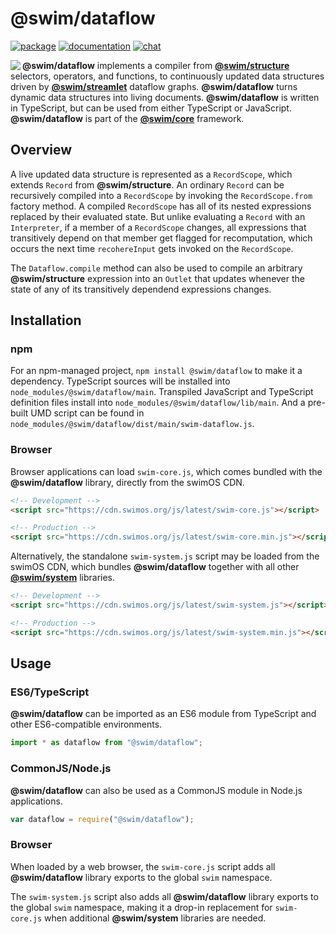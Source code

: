 # @swim/dataflow

[![package](https://img.shields.io/npm/v/@swim/structure.svg)](https://www.npmjs.com/package/@swim/dataflow)
[![documentation](https://img.shields.io/badge/doc-TypeDoc-blue.svg)](https://docs.swimos.org/js/latest/modules/_swim_dataflow.html)
[![chat](https://img.shields.io/badge/chat-Gitter-green.svg)](https://gitter.im/swimos/community)

<a href="https://www.swimos.org"><img src="https://docs.swimos.org/readme/marlin-blue.svg" align="left"></a>

**@swim/dataflow** implements a compiler from
[**@swim/structure**](https://github.com/swimos/swim/tree/master/swim-system-js/swim-core-js/@swim/structure)
selectors, operators, and functions, to continuously updated data structures
driven by [**@swim/streamlet**](https://github.com/swimos/swim/tree/master/swim-system-js/swim-core-js/@swim/streamlet)
dataflow graphs.  **@swim/dataflow** turns dynamic data structures into living
documents.  **@swim/dataflow** is written in TypeScript, but can be used from
either TypeScript or JavaScript.  **@swim/dataflow** is part of the
[**@swim/core**](https://github.com/swimos/swim/tree/master/swim-system-js/swim-core-js/@swim/core) framework.

## Overview

A live updated data structure is represented as a `RecordScope`, which extends
`Record` from **@swim/structure**.  An ordinary `Record` can be recursively
compiled into a `RecordScope` by invoking the `RecordScope.from` factory method.
A compiled `RecordScope` has all of its nested expressions replaced by their
evaluated state.  But unlike evaluating a `Record` with an `Interpreter`, if a
member of a `RecordScope` changes, all expressions that transitively depend on
that member get flagged for recomputation, which occurs the next time
`recohereInput` gets invoked on the `RecordScope`.

The `Dataflow.compile` method can also be used to compile an arbitrary
**@swim/structure** expression into an `Outlet` that updates whenever
the state of any of its transitively dependend expressions changes.

## Installation

### npm

For an npm-managed project, `npm install @swim/dataflow` to
make it a dependency. TypeScript sources will be installed into
`node_modules/@swim/dataflow/main`. Transpiled JavaScript and TypeScript
definition files install into `node_modules/@swim/dataflow/lib/main`.
And a pre-built UMD script can be found in
`node_modules/@swim/dataflow/dist/main/swim-dataflow.js`.

### Browser

Browser applications can load `swim-core.js`, which comes bundled with the
**@swim/dataflow** library, directly from the swimOS CDN.

```html
<!-- Development -->
<script src="https://cdn.swimos.org/js/latest/swim-core.js"></script>

<!-- Production -->
<script src="https://cdn.swimos.org/js/latest/swim-core.min.js"></script>
```

Alternatively, the standalone `swim-system.js` script may be loaded
from the swimOS CDN, which bundles **@swim/dataflow** together with all other
[**@swim/system**](https://github.com/swimos/swim/tree/master/swim-system-js/@swim/system)
libraries.

```html
<!-- Development -->
<script src="https://cdn.swimos.org/js/latest/swim-system.js"></script>

<!-- Production -->
<script src="https://cdn.swimos.org/js/latest/swim-system.min.js"></script>
```

## Usage

### ES6/TypeScript

**@swim/dataflow** can be imported as an ES6 module from TypeScript and other
ES6-compatible environments.

```typescript
import * as dataflow from "@swim/dataflow";
```

### CommonJS/Node.js

**@swim/dataflow** can also be used as a CommonJS module in Node.js applications.

```javascript
var dataflow = require("@swim/dataflow");
```

### Browser

When loaded by a web browser, the `swim-core.js` script adds all
**@swim/dataflow** library exports to the global `swim` namespace.

The `swim-system.js` script also adds all **@swim/dataflow** library exports
to the global `swim` namespace, making it a drop-in replacement for
`swim-core.js` when additional **@swim/system** libraries are needed.
